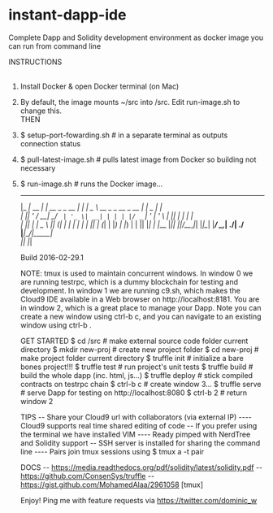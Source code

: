 # instant-dapp-ide
Complete Dapp and Solidity development environment as docker image you can run from command line

INSTRUCTIONS  
&nbsp;  
1) Install Docker & open Docker terminal (on Mac)  
2) By default, the image mounts ~/src into /src. Edit run-image.sh to change this.  
THEN
3) $ setup-port-fowarding.sh    # in a separate terminal as outputs connection status
4) $ pull-latest-image.sh       # pulls latest image from Docker so building not necessary 
5) $ run-image.sh               # runs the Docker image...

     ___           _              _     ____                      ___ ____  _____   
    |_ _|_ __  ___| |_ __ _ _ __ | |_  |  _ \  __ _ _ __  _ __   |_ _|  _ \| ____|  
     | || '_ \/ __| __/ _` | '_ \| __| | | | |/ _` | '_ \| '_ \   | || | | |  _|  
     | || | | \__ \ || (_| | | | | |_  | |_| | (_| | |_) | |_) |  | || |_| | |___ 
    |___|_| |_|___/\__\__,_|_| |_|\__| |____/ \__,_| .__/| .__/  |___|____/|_____|  
                                                   |_|   |_|                      
    
     Build 2016-02-29.1

     NOTE: tmux is used to maintain concurrent windows. In window 0 we are running
     testrpc, which is a dummy blockchain for testing and development. In window 1
     we are running c9.sh, which makes the Cloud9 IDE available in a Web browser
     on http://localhost:8181. You are in window 2, which is a great place to
     manage your Dapp. Note you can create a new window using ctrl-b c, and you
     can navigate to an existing window using ctrl-b <window>.

     GET STARTED
     $ cd /src                # make external source code folder current directory
     $ mkdir new-proj         # create new project folder
     $ cd new-proj            # make project folder current directory
     $ truffle init           # initialize a bare bones project!!!
     $ truffle test           # run project's unit tests
     $ truffle build          # build the whole dapp (inc. html, js...)
     $ truffle deploy         # stick compiled contracts on testrpc chain
     $ ctrl-b c               # create window 3...
     $ truffle serve          # serve Dapp for testing on http://localhost:8080
     $ ctrl-b 2               # return window 2

     TIPS
     -- Share your Cloud9 url with collaborators (via external IP)
     ---- Cloud9 supports real time shared editing of code
     -- If you prefer using the terminal we have installed VIM
     ---- Ready pimped with NerdTree and Solidity support
     -- SSH server is installed for sharing the command line
     ---- Pairs join tmux sessions using $ tmux a -t pair

     DOCS
     -- https://media.readthedocs.org/pdf/solidity/latest/solidity.pdf
     -- https://github.com/ConsenSys/truffle
     -- https://gist.github.com/MohamedAlaa/2961058 [tmux]
     
     Enjoy! Ping me with feature requests via https://twitter.com/dominic_w
